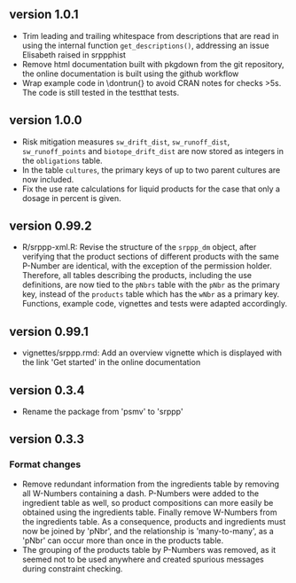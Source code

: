 ## version 1.0.1

- Trim leading and trailing whitespace from descriptions that are read in using the internal function `get_descriptions()`, addressing an issue Elisabeth raised in srppphist
- Remove html documentation built with pkgdown from the git repository, the online documentation is built using the github workflow
- Wrap example code in \dontrun{} to avoid CRAN notes for checks >5s. The code is still tested in the testthat tests.

## version 1.0.0

- Risk mitigation measures `sw_drift_dist`, `sw_runoff_dist`, `sw_runoff_points` and `biotope_drift_dist` are now stored as integers in the `obligations` table.
- In the table `cultures`, the primary keys of up to two parent cultures are now included.
- Fix the use rate calculations for liquid products for the case that only a dosage in percent is given.

## version 0.99.2

- R/srppp-xml.R: Revise the structure of the `srppp_dm` object, after verifying that the product sections of different products with the same P-Number are identical, with the exception of the permission holder. Therefore, all tables describing the products, including the use definitions, are now tied to the `pNbrs` table with the `pNbr` as the primary key, instead of the `products` table which has the `wNbr` as a primary key. Functions, example code, vignettes and tests were adapted accordingly.

## version 0.99.1

- vignettes/srppp.rmd: Add an overview vignette which is displayed with the link 'Get started' in the online documentation

## version 0.3.4

- Rename the package from 'psmv' to 'srppp'

## version 0.3.3

### Format changes

- Remove redundant information from the ingredients table by removing
  all W-Numbers containing a dash. P-Numbers were added to the ingredient
  table as well, so product compositions can more easily be obtained
  using the ingredients table. Finally remove W-Numbers from the ingredients
  table. As a consequence, products and ingredients must now be joined
  by 'pNbr', and the relationship is 'many-to-many', as a 'pNbr' can
  occur more than once in the products table.
- The grouping of the products table by P-Numbers was removed, as it
  seemed not to be used anywhere and created spurious messages during 
  constraint checking.
